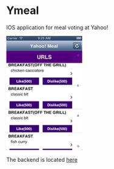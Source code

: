 Ymeal
=====

IOS application for meal voting at Yahoo!

![Alt text](/screenshots/screenshot1.png "screenshot 1")

The backend is located [here](https://github.com/tr33house/Ymeal-backend)
